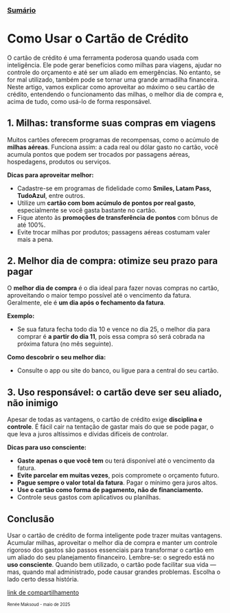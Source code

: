 ### [Sumário](<https://maksoud.github.io/Sumário>)

# Como Usar o Cartão de Crédito

O cartão de crédito é uma ferramenta poderosa quando usada com inteligência. Ele pode gerar benefícios como milhas para viagens, ajudar no controle do orçamento e até ser um aliado em emergências. No entanto, se for mal utilizado, também pode se tornar uma grande armadilha financeira. Neste artigo, vamos explicar como aproveitar ao máximo o seu cartão de crédito, entendendo o funcionamento das milhas, o melhor dia de compra e, acima de tudo, como usá-lo de forma responsável.

## **1. Milhas: transforme suas compras em viagens**

Muitos cartões oferecem programas de recompensas, como o acúmulo de **milhas aéreas**. Funciona assim: a cada real ou dólar gasto no cartão, você acumula pontos que podem ser trocados por passagens aéreas, hospedagens, produtos ou serviços.

**Dicas para aproveitar melhor:**

- Cadastre-se em programas de fidelidade como **Smiles, Latam Pass, TudoAzul**, entre outros.    
- Utilize um **cartão com bom acúmulo de pontos por real gasto**, especialmente se você gasta bastante no cartão.
- Fique atento às **promoções de transferência de pontos** com bônus de até 100%.
- Evite trocar milhas por produtos; passagens aéreas costumam valer mais a pena.

## **2. Melhor dia de compra: otimize seu prazo para pagar**

O **melhor dia de compra** é o dia ideal para fazer novas compras no cartão, aproveitando o maior tempo possível até o vencimento da fatura. Geralmente, ele é **um dia após o fechamento da fatura**.

**Exemplo:**

- Se sua fatura fecha todo dia 10 e vence no dia 25, o melhor dia para comprar é **a partir do dia 11**, pois essa compra só será cobrada na próxima fatura (no mês seguinte).

**Como descobrir o seu melhor dia:**

- Consulte o app ou site do banco, ou ligue para a central do seu cartão.

## **3. Uso responsável: o cartão deve ser seu aliado, não inimigo**

Apesar de todas as vantagens, o cartão de crédito exige **disciplina e controle**. É fácil cair na tentação de gastar mais do que se pode pagar, o que leva a juros altíssimos e dívidas difíceis de controlar.

**Dicas para uso consciente:**

- **Gaste apenas o que você tem** ou terá disponível até o vencimento da fatura.
- **Evite parcelar em muitas vezes**, pois compromete o orçamento futuro.
- **Pague sempre o valor total da fatura**. Pagar o mínimo gera juros altos.
- **Use o cartão como forma de pagamento, não de financiamento.**
- Controle seus gastos com aplicativos ou planilhas.

## **Conclusão**

Usar o cartão de crédito de forma inteligente pode trazer muitas vantagens. Acumular milhas, aproveitar o melhor dia de compra e manter um controle rigoroso dos gastos são passos essenciais para transformar o cartão em um aliado do seu planejamento financeiro. Lembre-se: o segredo está no **uso consciente**. Quando bem utilizado, o cartão pode facilitar sua vida — mas, quando mal administrado, pode causar grandes problemas. Escolha o lado certo dessa história.


[link de compartilhamento](<https://maksoud.github.io/Finan%C3%A7as/Como%20Usar%20o%20Cart%C3%A3o%20de%20Cr%C3%A9dito>)

<sup><sub>
Renée Maksoud - maio de 2025
</sub></sup>